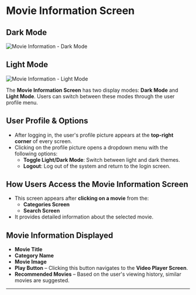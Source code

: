 # Movie Information Screen 

## Dark Mode
![Movie Information - Dark Mode](https://github.com/gilizad/EX4/blob/44da0eb6c8b8c26c4e38f0c75220ccdf52e01402/images%20for%20wiki/movie%20info%20dark%20web.jpeg)

## Light Mode
![Movie Information - Light Mode](https://github.com/gilizad/EX4/blob/44da0eb6c8b8c26c4e38f0c75220ccdf52e01402/images%20for%20wiki/movie%20info%20ligth%20web.jpeg)

The **Movie Information Screen** has two display modes: **Dark Mode** and **Light Mode**. Users can switch between these modes through the user profile menu.

## User Profile & Options
- After logging in, the user's profile picture appears at the **top-right corner** of every screen.
- Clicking on the profile picture opens a dropdown menu with the following options:
  - **Toggle Light/Dark Mode**: Switch between light and dark themes.
  - **Logout**: Log out of the system and return to the login screen.

## How Users Access the Movie Information Screen
- This screen appears after **clicking on a movie** from the:
  - **Categories Screen**
  - **Search Screen**
- It provides detailed information about the selected movie.

## Movie Information Displayed
- **Movie Title**
- **Category Name**
- **Movie Image**
- **Play Button** – Clicking this button navigates to the **Video Player Screen**.
- **Recommended Movies** – Based on the user's viewing history, similar movies are suggested.

---
